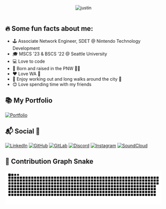 <div align="center"> 
  <img src="https://user-images.githubusercontent.com/77815463/208833534-b357a2d4-a1c3-4498-9a67-9c9c444ce134.gif" alt="justin" />
</div><br />

## 🔥 Some fun facts about me:

- 🕹️ Associate Network Engineer, SDET @ Nintendo Technology Development
- 🎓 MSCS '23 & BSCS '22 @ Seattle University
- 💻 Love to code
- 🌲 Born and raised in the PNW 🌊🌌
- ❤️ Love WA 📍
- 🌇 Enjoy working out and long walks around the city 🌃 
- 😊 Love spending time with my friends

## 📚 My Portfolio

[![Portfolio](https://img.shields.io/badge/-exulgor.com-brightgreen?style=for-the-badge&)](https://exulgor.com)

## 📬 Social 📱

[![LinkedIn](https://img.shields.io/badge/LinkedIn-0077B5?style=for-the-badge&logo=linkedin&logoColor=white)](https://linkedin.com/in/justinthoreson)
[![GitHub](https://img.shields.io/badge/GitHub-100000?style=for-the-badge&logo=github&logoColor=white)](https://github.com/thoresonjd)
[![GitLab](https://img.shields.io/badge/GitLab-330F63?style=for-the-badge&logo=gitlab&logoColor=white)](https://gitlab.com/thoresonjd)
[![Discord](https://img.shields.io/badge/Discord-5865F2?style=for-the-badge&logo=discord&logoColor=white)](https://www.discordapp.com/users/462408381261545492)
[![Instagram](https://img.shields.io/badge/Instagram-E4405F?style=for-the-badge&logo=instagram&logoColor=white)](https://www.instagram.com/exulgor/)
[![SoundCloud](https://img.shields.io/badge/SoundCloud-FF3300?style=for-the-badge&logo=soundcloud&logoColor=white)](https://soundcloud.com/exulgor)

## 🐍 Contribution Graph Snake

<div align="center"> 
  <a href="https://github.com/Platane/snk">
    <img src="https://github.com/thoresonjd/thoresonjd/blob/output/github-contribution-grid-snake-dark.svg" alt="snake" />
  </a>
</div>

<!--
**thoresonjd/thoresonjd** is a ✨ _special_ ✨ repository because its `README.md` (this file) appears on your GitHub profile.

Here are some ideas to get you started:

- 🔭 I’m currently working on ...
- 🌱 I’m currently learning ...
- 👯 I’m looking to collaborate on ...
- 🤔 I’m looking for help with ...
- 💬 Ask me about ...
- 📫 How to reach me: ...
- 😄 Pronouns: ...
- ⚡ Fun fact: ...
-->
